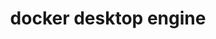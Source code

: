 ---
datafolder: desktop-cli
datafile: docker_desktop_engine
title: docker desktop engine
layout: cli
---